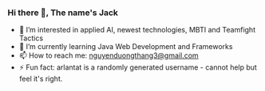 ### Hi there 👋, The name's Jack

<!--
**arlantat/arlantat** is a ✨ _special_ ✨ repository because its `README.md` (this file) appears on your GitHub profile.

Here are some ideas to get you started:

- 🔭 I’m currently working on ...
- 🌱 I’m currently learning ...
- 👯 I’m looking to collaborate on ...
- 🤔 I’m looking for help with ...
- 💬 Ask me about ...
- 📫 How to reach me: ...
- 😄 Pronouns: ...
- ⚡ Fun fact: ...
-->
- 👀 I’m interested in applied AI, newest technologies, MBTI and Teamfight Tactics
- 🌱 I’m currently learning Java Web Development and Frameworks
- 📫 How to reach me: nguyenduongthang3@gmail.com
- ⚡ Fun fact: arlantat is a randomly generated username - cannot help but feel it's right.
